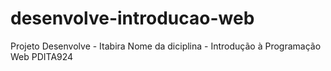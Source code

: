 # desenvolve-introducao-web
Projeto Desenvolve - Itabira
Nome da diciplina - Introdução à Programação Web
PDITA924
